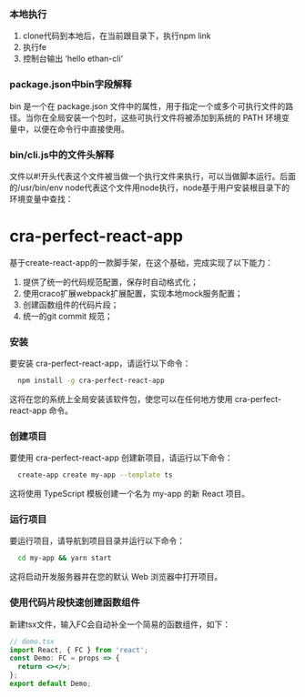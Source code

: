 ### 本地执行
1. clone代码到本地后，在当前跟目录下，执行npm link
2. 执行fe
3. 控制台输出 ‘hello ethan-cli‘

### package.json中bin字段解释
bin 是一个在 package.json 文件中的属性，用于指定一个或多个可执行文件的路径。当你在全局安装一个包时，这些可执行文件将被添加到系统的 PATH 环境变量中，以便在命令行中直接使用。

### bin/cli.js中的文件头解释
文件以#!开头代表这个文件被当做一个执行文件来执行，可以当做脚本运行。后面的/usr/bin/env node代表这个文件用node执行，node基于用户安装根目录下的环境变量中查找：



# cra-perfect-react-app
基于create-react-app的一款脚手架，在这个基础，完成实现了以下能力：
1. 提供了统一的代码规范配置，保存时自动格式化；
2. 使用craco扩展webpack扩展配置，实现本地mock服务配置；
3. 创建函数组件的代码片段；
4. 统一的git commit 规范；
### 安装
要安装 cra-perfect-react-app，请运行以下命令：
```bash
  npm install -g cra-perfect-react-app

```
这将在您的系统上全局安装该软件包，使您可以在任何地方使用 cra-perfect-react-app 命令。

### 创建项目
要使用 cra-perfect-react-app 创建新项目，请运行以下命令：

```bash
  create-app create my-app --template ts

```
这将使用 TypeScript 模板创建一个名为 my-app 的新 React 项目。

### 运行项目
要运行项目，请导航到项目目录并运行以下命令：
```bash
  cd my-app && yarn start
```
这将启动开发服务器并在您的默认 Web 浏览器中打开项目。

### 使用代码片段快速创建函数组件
新建tsx文件，输入FC会自动补全一个简易的函数组件，如下：
```jsx
// demo.tsx
import React, { FC } from 'react';
const Demo: FC = props => {
  return <></>;
};
export default Demo;
  
```